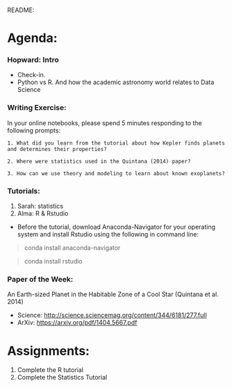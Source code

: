 README:
# Agenda:

### Hopward: Intro
- Check-in.
- Python vs R. And how the academic astronomy world relates to Data Science

### Writing Exercise: 
In your online notebooks, please spend 5 minutes responding to the following prompts:

    1. What did you learn from the tutorial about how Kepler finds planets and determines their properties?
    
    2. Where were statistics used in the Quintana (2014) paper?
    
    3. How can we use theory and modeling to learn about known exoplanets?
    
### Tutorials:
1. Sarah: statistics
2. Alma: R & Rstudio 
- Before the tutorial, download Anaconda-Navigator for your operating system and install Rstudio using the following in command line:
> conda install anaconda-navigator

> conda install rstudio

### Paper of the Week:
An Earth-sized Planet in the Habitable Zone of a Cool Star (Quintana et al. 2014)
 * Science: http://science.sciencemag.org/content/344/6181/277.full
 * ArXiv: https://arxiv.org/pdf/1404.5667.pdf

# Assignments:

1. Complete the R tutorial
2. Complete the Statistics Tutorial
